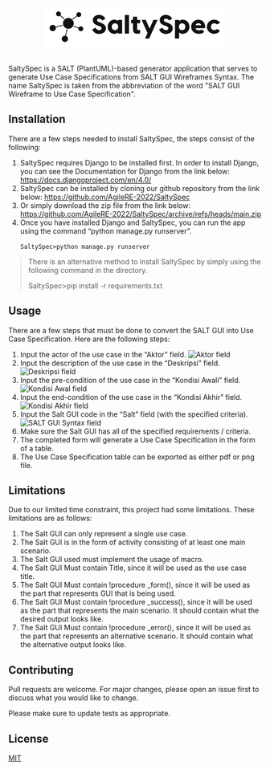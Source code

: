 

<p align="center">
  <img src="https://raw.githubusercontent.com/AgileRE-2022/SaltySpec/main/saltyspec/static/saltyspec/images/logo-name.png">
</p>
<br>
SaltySpec is a SALT (PlantUML)-based generator application that serves to generate Use Case Specifications from SALT GUI Wireframes Syntax. The name SaltySpec is taken from the abbreviation of the word "SALT GUI Wireframe to Use Case Specification".


## Installation

There are a few steps needed to install SaltySpec, the steps consist of the following:

1. SaltySpec requires Django to be installed first. In order to install Django, you can see the Documentation for Django from the link below:
   https://docs.djangoproject.com/en/4.0/
2. SaltySpec can be installed by cloning our github repository from the link below:
   https://github.com/AgileRE-2022/SaltySpec
3. Or simply download the zip file from the link below:
   https://github.com/AgileRE-2022/SaltySpec/archive/refs/heads/main.zip
4. Once you have installed Django and SaltySpec, you can run the app using the command “python manage.py runserver”.
   ```
   SaltySpec>python manage.py runserver
   ```

> There is an alternative method to install SaltySpec by simply using
> the following command in the directory.
> 
> SaltySpec>pip install -r requirements.txt


## Usage

There are a few steps that must be done to convert the SALT GUI into Use Case Specification. Here are the following steps:

1. Input the actor of the use case in the “Aktor” field.
   ![Aktor field](https://lh3.googleusercontent.com/PNqv3dUg4mXLWlOizvkXI8bCSqIiYog63oI6HDypAJPZMrbiK_BcVz1OMyy1Ce-YvJ6fAansqr-Btw40ZqYtIdIjXkcwmtaGVx30Hr6fbCXmXLLBzVrDXQQUROGGBoU1vCrbdmxjWtAlD3ymKw)
2. Input the description of the use case in the “Deskripsi” field.
   ![Deskripsi field](https://lh6.googleusercontent.com/9rFPBZQHHVcaI9NC0892pxjFgXbuchrrrXy752hwQucQNQwKSgoa6S8WYDQ6a3QvRlaD56F_HQgMzfUU7-pZ_Pw83JzalDnRb7QsFGut658JPhhA0w7H_HIjVEVRDI2A3UMkYz3JYl-xw2wJxA)
3. Input the pre-condition of the use case in the “Kondisi Awali” field.
   ![Kondisi Awal field](https://lh3.googleusercontent.com/AJdBzqBc-IsqA-AaU4sZB4PatK8t0Z6ZafcilAD8Vm51ya-vM7uKCREZGF3wMIJdFcYqr0ILMeDPUEGdFr1rRWYwMauM1sDsuvc-43ztD-mfWsZoIPdaZh3S9g6LTgCBYBlYYLMEwaZQBER-1Q)
4. Input the end-condition of the use case in the “Kondisi Akhir” field.
   ![Kondisi Akhir field](https://lh4.googleusercontent.com/I4MurFkzmk10oHyBzajD5fVa7b-rAiqUjTsel7MANPSFJl1lzEP3SCspIVx499gk5do9zObFapNAVsrvwmg6ezeHKXtW6FQzew0sfGP8g5ghRAZZ0wPWSZ2UPkNg630Ls8DWSyUd_K7mJn6SwQ)
5. Input the Salt GUI code in the “Salt” field (with the specified criteria).
   ![SALT GUI Syntax field](https://lh5.googleusercontent.com/W9l2HEdPCjlWiR1gCyD2LL7XsAm_0oeb9dI1pFOMgqXqHrJd4Tfi7xgumYUtdUXSOGd-aX9gWdXtUznvlmWB4E6a2IreWd0BDy9L9QOGlHOeNDVw-tfRT_xh4pZBQ1TnivGWvrqrxLDyatgoPA)
6. Make sure the Salt GUI has all of the specified requirements / criteria.
7. The completed form will generate a Use Case Specification in the form of a table.
8. The Use Case Specification table can be exported as either pdf or png file.

## Limitations
Due to our limited time constraint, this project had some limitations. These limitations are as follows:

1. The Salt GUI can only represent a single use case.
2. The Salt GUI is in the form of activity consisting of at least one main scenario.
3. The Salt GUI used must implement the usage of macro.
4. The Salt GUI Must contain Title, since it will be used as the use case title.
5. The Salt GUI Must contain !procedure _form(), since it will be used as the part that represents GUI that is being used.
6. The Salt GUI Must contain !procedure _success(), since it will be used as the part that represents the main scenario. It should contain what the desired output looks like.
7. The Salt GUI Must contain !procedure _error(), since it will be used as the part that represents an alternative scenario. It should contain what the alternative output looks like.

## Contributing
Pull requests are welcome. For major changes, please open an issue first to discuss what you would like to change.

Please make sure to update tests as appropriate.

## License
[MIT](https://choosealicense.com/licenses/mit/)
